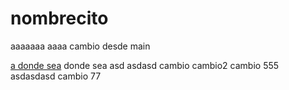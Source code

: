 # nombrecito
aaaaaaa aaaa
cambio desde main

[a donde sea](http://www.as.com)
donde sea asd
asdasd
cambio
cambio2
cambio 555
asdasdasd
cambio 77